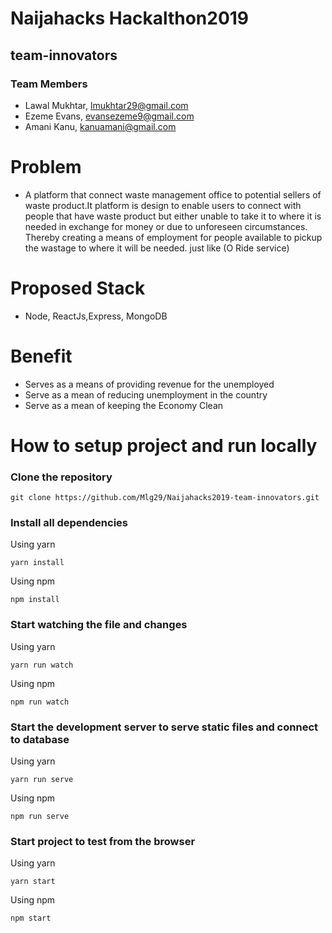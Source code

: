 # Naijahacks Hackalthon2019
## team-innovators

### Team Members
- Lawal Mukhtar, lmukhtar29@gmail.com
- Ezeme Evans, evansezeme9@gmail.com
- Amani Kanu, kanuamani@gmail.com

# Problem
- A platform that connect waste management office to potential sellers of waste product.It platform is design to enable users to connect with people that have waste product but either unable to take it to where it is needed in exchange for money or due to unforeseen circumstances. Thereby creating a means of employment for people available to pickup the wastage to where it will be needed. just like (O Ride service)

# Proposed Stack
- Node, ReactJs,Express, MongoDB

# Benefit
- Serves as a means of providing revenue for the unemployed
- Serve as a mean of reducing unemployment in the country
- Serve as a mean of keeping the Economy Clean



# How to setup project and run locally

### Clone the repository 

```
git clone https://github.com/Mlg29/Naijahacks2019-team-innovators.git
```

### Install all dependencies

Using yarn

```
yarn install
```

Using npm

```
npm install
```

### Start watching the file and changes

Using yarn

```
yarn run watch
```

Using npm

```
npm run watch
```

### Start the development server to serve static files and connect to database

Using yarn

```
yarn run serve
```

Using npm

```
npm run serve
```

### Start project to test from the browser

Using yarn

```
yarn start
```

Using npm

```
npm start
```            
